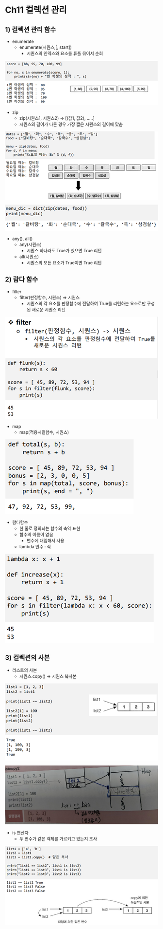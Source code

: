 # Ch11 컬렉션 관리

## 1) 컬렉션 관리 함수

- enumerate
  - enumerate(시퀀스,[, start])
    - 시퀀스의 인덱스와 요소를 튜플 묶어서 순회

![image-20210113221111705](python_ch11.assets/image-20210113221111705.png)



- zip
  - zip(시퀀스1, 시퀀스2) -> [(값1, 값2), .....]
  - 시퀀스의 길이가 다른 경우 가장 짧은 시퀀스의 길이에 맞춤

![image-20210113222148393](python_ch11.assets/image-20210113222148393.png)

![image-20210113222200122](python_ch11.assets/image-20210113222200122.png)



- any(), all()
  - any(시퀀스)
    - 시퀀스 하나라도 True가 있으면 True 리턴
  - all(시퀀스)
    - 시퀀스의 모든 요소가 True이면 True 리턴



## 2) 람다 함수

- filter
  - filter(판정함수, 시퀀스)  => 시퀀스
    - 시퀀스의 각 요소를 판정함수에 전달하여 True를 리턴하는 요소로만 구성된 새로운 시퀀스 리턴

![image-20210113224800965](python_ch11.assets/image-20210113224800965.png)



- map
  - map(적용시킬함수, 시퀀스)

![image-20210113225749486](python_ch11.assets/image-20210113225749486.png)



- 람다함수
  - 한 줄로 정의되는 함수의 축약  표현
  - 함수의 이름이 없음
    - 변수에 대입해서 사용
  - lambda 인수 : 식

![image-20210113225836554](python_ch11.assets/image-20210113225836554.png)



## 3) 컬렉션의 사본

- 리스트의 사본
  - 시퀀스.copy() -> 시퀀스 복사본

![image-20210113230207238](python_ch11.assets/image-20210113230207238.png)



![image-20210113230419072](python_ch11.assets/image-20210113230419072.png)



- is 연산자
  - 두 변수가 같은 객체를 가르키고 있는지 조사

![image-20210113230459750](python_ch11.assets/image-20210113230459750.png)